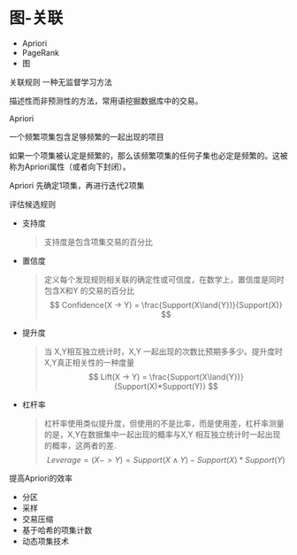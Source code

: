 # 图-关联

* Apriori
* PageRank
* 图



关联规则 一种无监督学习方法

描述性而非预测性的方法，常用语挖掘数据库中的交易。



Apriori



一个频繁项集包含足够频繁的一起出现的项目



如果一个项集被认定是频繁的，那么该频繁项集的任何子集也必定是频繁的。这被称为Apriori属性（或者向下封闭）。

Apriori 先确定1项集，再进行迭代2项集



评估候选规则

* 支持度

  > 支持度是包含项集交易的百分比

* 置信度

  > 定义每个发现规则相关联的确定性或可信度，在数学上，置信度是同时包含X和Y 的交易的百分比
  > $$
  > Confidence(X -> Y) = \frac{Support(X\land{Y})}{Support(X)}
  > $$
  > 

* 提升度

  > 当 X,Y相互独立统计时，X,Y 一起出现的次数比预期多多少。提升度时X,Y真正相关性的一种度量
  > $$
  > Lift(X -> Y) = \frac{Support(X\land{Y})}{Support(X)*Support(Y)}
  > $$
  > 

* 杠杆率

  > 杠杆率使用类似提升度，但使用的不是比率，而是使用差，杠杆率测量的是，X,Y在数据集中一起出现的概率与X,Y 相互独立统计时一起出现的概率，这两者的差.
  > $$
  > Leverage = (X -> Y) = Support(X\land{Y}) - Support(X)*Support(Y)
  > $$
  > 

   

提高Apriori的效率

* 分区
* 采样
* 交易压缩
* 基于哈希的项集计数
* 动态项集技术